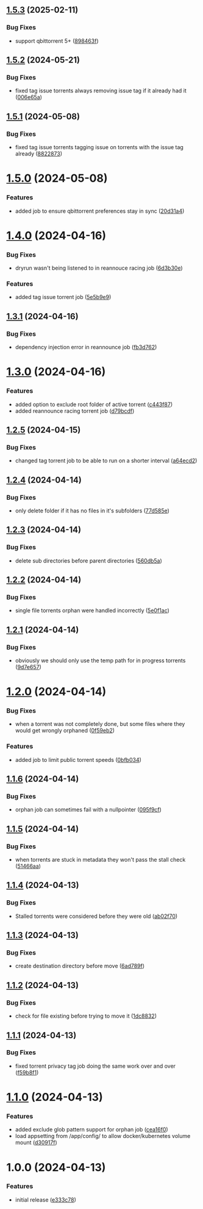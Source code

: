 ## [1.5.3](https://github.com/Faustvii/qbitHelper/compare/v1.5.2...v1.5.3) (2025-02-11)


### Bug Fixes

* support qbittorrent 5+ ([898463f](https://github.com/Faustvii/qbitHelper/commit/898463f2550d9955428a7a4ef478bef57bb3dcce))

## [1.5.2](https://github.com/Faustvii/qbitHelper/compare/v1.5.1...v1.5.2) (2024-05-21)


### Bug Fixes

* fixed tag issue torrents always removing issue tag if it already had it ([006e65a](https://github.com/Faustvii/qbitHelper/commit/006e65a2bd21fb9db3cbad8d7f3786d7b73a99b5))

## [1.5.1](https://github.com/Faustvii/qbitHelper/compare/v1.5.0...v1.5.1) (2024-05-08)


### Bug Fixes

* fixed tag issue torrents tagging issue on torrents with the issue tag already ([8822873](https://github.com/Faustvii/qbitHelper/commit/882287314c83b434196bce6571dd4b807c4bc7e5))

# [1.5.0](https://github.com/Faustvii/qbitHelper/compare/v1.4.0...v1.5.0) (2024-05-08)


### Features

* added job to ensure qbittorrent preferences stay in sync ([20d31a4](https://github.com/Faustvii/qbitHelper/commit/20d31a4e3765bf1854edcb992dae12697536b22c))

# [1.4.0](https://github.com/Faustvii/qbitHelper/compare/v1.3.1...v1.4.0) (2024-04-16)


### Bug Fixes

* dryrun wasn't being listened to in reannouce racing job ([6d3b30e](https://github.com/Faustvii/qbitHelper/commit/6d3b30e9a5cf8d5f422182ee5a51b91d0275220c))


### Features

* added tag issue torrent job ([5e5b9e9](https://github.com/Faustvii/qbitHelper/commit/5e5b9e934cc830191f5480720270d748a4857df8))

## [1.3.1](https://github.com/Faustvii/qbitHelper/compare/v1.3.0...v1.3.1) (2024-04-16)


### Bug Fixes

* dependency injection error in reannounce job ([fb3d762](https://github.com/Faustvii/qbitHelper/commit/fb3d762800561b7832d5638cae035f15f0c1977c))

# [1.3.0](https://github.com/Faustvii/qbitHelper/compare/v1.2.5...v1.3.0) (2024-04-16)


### Features

* added option to exclude root folder of active torrent ([c443f87](https://github.com/Faustvii/qbitHelper/commit/c443f87d020adf8227eba37905b01f8f3e822655))
* added reannounce racing torrent job ([d79bcdf](https://github.com/Faustvii/qbitHelper/commit/d79bcdf25c3ce3c4d452ff095a660a5bdf4f5044))

## [1.2.5](https://github.com/Faustvii/qbitHelper/compare/v1.2.4...v1.2.5) (2024-04-15)


### Bug Fixes

* changed tag torrent job to be able to run on a shorter interval ([a64ecd2](https://github.com/Faustvii/qbitHelper/commit/a64ecd28c4ce2247683f6cf1de2f147f2d48b4cd))

## [1.2.4](https://github.com/Faustvii/qbitHelper/compare/v1.2.3...v1.2.4) (2024-04-14)


### Bug Fixes

* only delete folder if it has no files in it's subfolders ([77d585e](https://github.com/Faustvii/qbitHelper/commit/77d585e73e95da7e360cacafc1466186b628ef11))

## [1.2.3](https://github.com/Faustvii/qbitHelper/compare/v1.2.2...v1.2.3) (2024-04-14)


### Bug Fixes

* delete sub directories before parent directories ([560db5a](https://github.com/Faustvii/qbitHelper/commit/560db5a3d5b0442aa2c446d450b92e850b541894))

## [1.2.2](https://github.com/Faustvii/qbitHelper/compare/v1.2.1...v1.2.2) (2024-04-14)


### Bug Fixes

* single file torrents orphan were handled incorrectly ([5e0f1ac](https://github.com/Faustvii/qbitHelper/commit/5e0f1ac74290a6086e64a86232f16b382d6e63e5))

## [1.2.1](https://github.com/Faustvii/qbitHelper/compare/v1.2.0...v1.2.1) (2024-04-14)


### Bug Fixes

* obviously we should only use the temp path for in progress torrents ([9d7e657](https://github.com/Faustvii/qbitHelper/commit/9d7e6571f265f05a5846f5c3b249da8faf2f6074))

# [1.2.0](https://github.com/Faustvii/qbitHelper/compare/v1.1.6...v1.2.0) (2024-04-14)


### Bug Fixes

* when a torrent was not completely done, but some files where they would get wrongly orphaned ([0f59eb2](https://github.com/Faustvii/qbitHelper/commit/0f59eb294c158834804964ec2f94062c099a6208))


### Features

* added job to limit public torrent speeds ([0bfb034](https://github.com/Faustvii/qbitHelper/commit/0bfb0347e6754470b9a49790c5948b28e08a24e0))

## [1.1.6](https://github.com/Faustvii/qbitHelper/compare/v1.1.5...v1.1.6) (2024-04-14)


### Bug Fixes

* orphan job can sometimes fail with a nullpointer ([095f9cf](https://github.com/Faustvii/qbitHelper/commit/095f9cfab4e1c69869cfeed69ded5184a8d0cbc4))

## [1.1.5](https://github.com/Faustvii/qbitHelper/compare/v1.1.4...v1.1.5) (2024-04-14)


### Bug Fixes

* when torrents are stuck in metadata they won't pass the stall check ([51466aa](https://github.com/Faustvii/qbitHelper/commit/51466aa6a2519ef90e034ec18d4fd6272037ab02))

## [1.1.4](https://github.com/Faustvii/qbitHelper/compare/v1.1.3...v1.1.4) (2024-04-13)


### Bug Fixes

* Stalled torrents were considered before they were old ([ab02f70](https://github.com/Faustvii/qbitHelper/commit/ab02f706846132e30432c4bba467bbb4440a97e5))

## [1.1.3](https://github.com/Faustvii/qbitHelper/compare/v1.1.2...v1.1.3) (2024-04-13)


### Bug Fixes

* create destination directory before move ([6ad789f](https://github.com/Faustvii/qbitHelper/commit/6ad789f2e23c37538dd903125262104a4b529cef))

## [1.1.2](https://github.com/Faustvii/qbitHelper/compare/v1.1.1...v1.1.2) (2024-04-13)


### Bug Fixes

* check for file existing before trying to move it ([1dc8832](https://github.com/Faustvii/qbitHelper/commit/1dc8832a3c6a7a3b83dfb6ae6904f098f27e7aa5))

## [1.1.1](https://github.com/Faustvii/qbitHelper/compare/v1.1.0...v1.1.1) (2024-04-13)


### Bug Fixes

* fixed torrent privacy tag job doing the same work over and over ([f59b8f1](https://github.com/Faustvii/qbitHelper/commit/f59b8f1673bd7e6b4a1ddd8fab7a4979b13de4d9))

# [1.1.0](https://github.com/Faustvii/qbitHelper/compare/v1.0.0...v1.1.0) (2024-04-13)


### Features

* added exclude glob pattern support for orphan job ([cea16f0](https://github.com/Faustvii/qbitHelper/commit/cea16f07c90fd4774d33f649b3c493ffdd761451))
* load appsetting from /app/config/ to allow docker/kubernetes volume mount ([d30917f](https://github.com/Faustvii/qbitHelper/commit/d30917f2a71998cd3b1f11bf34e851ce6e47072a))

# 1.0.0 (2024-04-13)


### Features

* initial release ([e333c78](https://github.com/Faustvii/qbitHelper/commit/e333c781b5acbd9657dadb8656f6ba107ebc8ee2))
